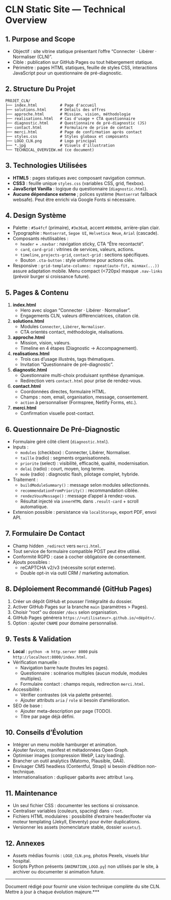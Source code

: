 # CLN Static Site — Technical Overview

## 1. Purpose and Scope
- Objectif : site vitrine statique présentant l’offre “Connecter · Libérer · Normaliser (CLN)”.
- Cible : publication sur GitHub Pages ou tout hébergement statique.
- Périmètre : pages HTML statiques, feuille de styles CSS, interactions JavaScript pour un questionnaire de pré-diagnostic.

## 2. Structure Du Projet
```
PROJET_CLN/
├── index.html          # Page d'accueil
├── solutions.html      # Détails des offres
├── approche.html       # Mission, vision, méthodologie
├── realisations.html   # Cas d'usage + CTA questionnaire
├── diagnostic.html     # Questionnaire de pré-diagnostic (JS)
├── contact.html        # Formulaire de prise de contact
├── merci.html          # Page de confirmation après contact
├── styles.css          # Styles globaux et composants
├── LOGO_CLN.png        # Logo principal
├── *.jpg               # Visuels d'illustration
└── TECHNICAL_OVERVIEW.md (ce document)
```

## 3. Technologies Utilisées
- **HTML5** : pages statiques avec composant navigation commun.
- **CSS3** : feuille unique `styles.css` (variables CSS, grid, flexbox).
- **JavaScript Vanilla** : logique du questionnaire (`diagnostic.html`).
- **Aucune dépendance externe** ; polices système (`Montserrat` fallback websafe). Peut être enrichi via Google Fonts si nécessaire.

## 4. Design Système
- Palette : `#5a4fcf` (primaire), `#3e36a8`, accent `#00b894`, arrière-plan clair.
- Typographie : `Montserrat`, `Segoe UI`, `Helvetica Neue`, `Arial` (cascade).
- Composants réutilisables :
  - `header` + `.navbar` : navigation sticky, CTA “Être recontacté”.
  - `card`, `card-grid` : vitrines de services, valeurs, actions.
  - `timeline`, `projects-grid`, `contact-grid` : sections spécifiques.
  - Bouton `.cta-button` : style uniforme pour actions clés.
- Responsive : `grid-template-columns: repeat(auto-fit, minmax(...))` assure adaptation mobile. Menu compact (<720px) masque `.nav-links` (prévoir burger si croissance future).

## 5. Pages & Contenu
1. **index.html**
   - Hero avec slogan “Connecter · Libérer · Normaliser”.
   - Engagements CLN, valeurs différenciatrices, citation clé.
2. **solutions.html**
   - Modules `Connecter`, `Libérer`, `Normaliser`.
   - CTA orientés contact, méthodologie, réalisations.
3. **approche.html**
   - Mission, vision, valeurs.
   - Timeline en 4 étapes (Diagnostic → Accompagnement).
4. **realisations.html**
   - Trois cas d’usage illustrés, tags thématiques.
   - Invitation “Questionnaire de pré-diagnostic”.
5. **diagnostic.html**
   - Questionnaire multi-choix produisant synthèse dynamique.
   - Redirection vers `contact.html` pour prise de rendez-vous.
6. **contact.html**
   - Coordonnées directes, formulaire HTML.
   - Champs : nom, email, organisation, message, consentement.
   - `action` à personnaliser (Formspree, Netlify Forms, etc.).
7. **merci.html**
   - Confirmation visuelle post-contact.

## 6. Questionnaire De Pré-Diagnostic
- Formulaire géré côté client (`diagnostic.html`).
- Inputs :
  - `modules` (checkbox) : Connecter, Libérer, Normaliser.
  - `taille` (radio) : segments organisationnels.
  - `priorite` (select) : visibilité, efficacité, qualité, modernisation.
  - `delai` (radio) : court, moyen, long terme.
  - `mode` (radio) : diagnostic flash, pilotage complet, hybride.
- Traitement :
  - `buildModuleSummary()` : message selon modules sélectionnés.
  - `recommendationFromPriority()` : recommandation ciblée.
  - `rendezVousMessage()` : message d’appel à rendez-vous.
  - Résultat injecté via `innerHTML` dans `.result-card` + scroll automatique.
- Extension possible : persistance via `localStorage`, export PDF, envoi API.

## 7. Formulaire De Contact
- Champ hidden `_redirect` vers `merci.html`.
- Tout service de formulaire compatible POST peut être utilisé.
- Conformité RGPD : case à cocher obligatoire de consentement.
- Ajouts possibles :
  - reCAPTCHA v2/v3 (nécessite script externe).
  - Double opt-in via outil CRM / marketing automation.

## 8. Déploiement Recommandé (GitHub Pages)
1. Créer un dépôt GitHub et pousser l’intégralité du dossier.
2. Activer GitHub Pages sur la branche `main` (paramètres > Pages).
3. Choisir “root” ou dossier `/docs` selon organisation.
4. GitHub Pages générera `https://<utilisateur>.github.io/<dépôt>/`.
5. Option : ajouter `CNAME` pour domaine personnalisé.

## 9. Tests & Validation
- **Local** : `python -m http.server 8000` puis `http://localhost:8000/index.html`.
- Vérification manuelle :
  - Navigation barre haute (toutes les pages).
  - Questionnaire : scénarios multiples (aucun module, modules multiples).
  - Formulaire contact : champs requis, redirection `merci.html`.
- Accessibilité :
  - Vérifier contrastes (ok via palette présente).
  - Ajouter attributs `aria` / `role` si besoin d’amélioration.
- SEO de base :
  - Ajouter meta-description par page (TODO).
  - Titre par page déjà défini.

## 10. Conseils d’Évolution
- Intégrer un menu mobile hamburger et animation.
- Ajouter favicon, manifest et métadonnées Open Graph.
- Optimiser images (compression WebP, Lazy loading).
- Brancher un outil analytics (Matomo, Plausible, GA4).
- Envisager CMS headless (Contentful, Strapi) si besoin d’édition non-technique.
- Internationalisation : dupliquer gabarits avec attribut `lang`.

## 11. Maintenance
- Un seul fichier CSS : documenter les sections si croissance.
- Centraliser variables (couleurs, spacing) dans `:root`.
- Fichiers HTML modulaires : possibilité d’extraire header/footer via moteur templating (Jekyll, Eleventy) pour éviter duplications.
- Versionner les assets (nomenclature stable, dossier `assets/`).

## 12. Annexes
- Assets médias fournis : `LOGO_CLN.png`, photos Pexels, visuels blur hospital.
- Scripts Python présents (`ANIMATION_LOGO.py`) non utilisés par le site, à archiver ou documenter si animation future.

---
Document rédigé pour fournir une vision technique complète du site CLN. Mettre à jour à chaque évolution majeure.***

